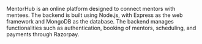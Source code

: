 MentorHub is an online platform designed to connect mentors with mentees. The backend is built using Node.js, with Express as the web framework and MongoDB as the database. The backend manages functionalities such as authentication, booking of mentors, scheduling, and payments through Razorpay.
